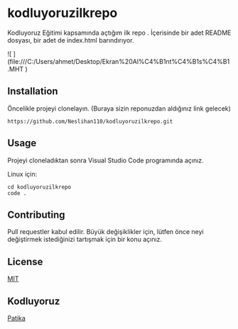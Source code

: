# kodluyoruzilkrepo
Kodluyoruz Eğitimi kapsamında açtığım ilk repo
. İçerisinde bir adet README dosyası, bir adet de index.html barındırıyor.


![  ] (file:///C:/Users/ahmet/Desktop/Ekran%20Al%C4%B1nt%C4%B1s%C4%B1.MHT )

## Installation

Öncelikle projeyi clonelayın. (Buraya sizin reponuzdan aldığınız link gelecek)

```
https://github.com/Neslihan110/kodluyoruzilkrepo.git
```

## Usage

Projeyi cloneladıktan sonra Visual Studio Code programında açınız.

Linux için:

```
cd kodluyoruzilkrepo
code .
```

## Contributing

Pull requestler kabul edilir. Büyük değişiklikler için, lütfen önce neyi değiştirmek istediğinizi tartışmak için bir konu açınız.

## License

[MIT](https://github.com/Neslihan110/kodluyoruzilkrepo/blob/main/LICENSE)

## Kodluyoruz
[Patika](https://www.patika.dev/tr)
